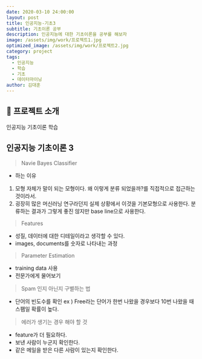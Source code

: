 ```yaml
---
date: 2020-03-10 24:00:00
layout: post
title: 인공지능-기초3
subtitle: 기초이론 공부
description: 인공지능에 대한 기초이론을 공부를 해보자
image: /assets/img/work/프로젝트1.jpg
optimized_image: /assets/img/work/프로젝트2.jpg
category: project
tags:
  - 인공지능
  - 학습
  - 기초
  - 데이터마이닝
author: 김대훈
---
```


## 🎤 프로젝트 소개

인공지능 기초이론 학습

## 인공지능 기초이론 3

> Navie Bayes Classifier

- 하는 이유

1. 모형 자체가 말이 되는 모형이다. 왜 이렇게 분류 되었을까?를 직접적으로 접근하는 것이라서.
2. 굉장히 많은 머신러닝 연구라던지 실제 상황에서 이것을 기본모형으로 사용한다.
   분류하는 결과가 그렇게 좋진 않지만 base line으로 사용한다.

> Features

- 성질, 데이터에 대한 디테일이라고 생각할 수 있다.
- images, documents를 숫자로 나타내는 과정

> Parameter Estimation

- training data 사용
- 전문가에게 물어보기

> Spam 인지 아닌지 구별하는 법

- 단어의 빈도수를 확인
  ex ) Free라는 단어가 한번 나왔을 경우보다 10번 나왔을 때 스팸일 확률이 높다.

> 에러가 생기는 경우 해야 할 것

- feature가 더 필요하다.
- 보낸 사람이 누군지 확인한다.
- 같은 메일을 받은 다른 사람이 있는지 확인한다.
